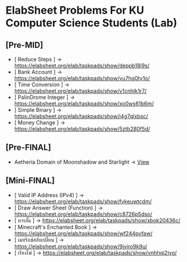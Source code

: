 # ElabSheet Problems For KU Computer Science Students (Lab)


## [Pre-MID]
* [ Reduce Steps ] -> https://elabsheet.org/elab/taskpads/show/deppb18i9s/
* [ Bank Account ] -> https://elabsheet.org/elab/taskpads/show/vu7hq0ty1o/
* [ Time Conversion ] -> https://elabsheet.org/elab/taskpads/show/v1cnhlk1r7/
* [ PalinDrome Integer ] -> https://elabsheet.org/elab/taskpads/show/xo0ws61b6m/
* [ Simple Binary ] -> https://elabsheet.org/elab/taskpads/show/i4g7qlxbsc/
* [ Money Change ] -> https://elabsheet.org/elab/taskpads/show/5ztb280f5d/


## [Pre-FINAL]
* Aetheria Domain of Moonshadow and Starlight
-> <a href="https://github.com/MomorioUHT/AetheriaDomainOfMoonshadowAndStarlight" />View</a>

## [Mini-FINAL]
* [ Valid IP Address (IPv4) ] ->  https://elabsheet.org/elab/taskpads/show/fvkeuwtcdm/
* [ Draw Answer Sheet (Function) ] -> https://elabsheet.org/elab/taskpads/show/c8726p5dso/
* [ หารสั้น ] -> https://elabsheet.org/elab/taskpads/show/xbok20436c/
* [ Minecraft's Enchanted Book ] -> https://elabsheet.org/elab/taskpads/show/wf244pvfaw/
* [ เมทริกซ์สลับเปลี่ยน ] -> https://elabsheet.org/elab/taskpads/show/9jyiro9k9u/
* [ เรียงไพ่ ] -> https://elabsheet.org/elab/taskpads/show/vnhhqi2jvg/
